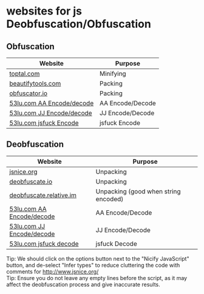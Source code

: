 


# websites for js Deobfuscation/Obfuscation



## Obfuscation


| Website                                                 | Purpose               |
| ------------------------------------------------------- | --------------------- |
| [toptal.com](https://www.toptal.com/developers/javascript-minifier)           | Minifying             |
| [beautifytools.com](https://beautifytools.com/javascript-obfuscator.php)      | Packing               |
| [obfuscator.io](https://obfuscator.io/)                                      | Packing               |
| [53lu.com AA Encode/decode](https://www.53lu.com/tool/aaencode/)               | AA Encode/Decode      |
| [53lu.com JJ Encode/decode](https://www.53lu.com/tool/jjencode/)               | JJ Encode/Decode      |
| [53lu.com jsfuck Encode](https://www.53lu.com/tool/jsfuck/)                     | jsfuck Encode         |



## Deobfuscation



| Website                                                        | Purpose                |
| -------------------------------------------------------------- | ---------------------- |
| [jsnice.org](http://www.jsnice.org/)                            | Unpacking              |
| [deobfuscate.io](https://deobfuscate.io/)                       | Unpacking              |
| [deobfuscate.relative.im](https://deobfuscate.relative.im/)     | Unpacking (good when string encoded) |
| [53lu.com AA Encode/decode](https://www.53lu.com/tool/aaencode/) | AA Encode/Decode       |
| [53lu.com JJ Encode/decode](https://www.53lu.com/tool/jjencode/) | JJ Encode/Decode       |
| [53lu.com jsfuck decode](https://www.53lu.com/tool/jsfuckdecode/) | jsfuck Decode        |


Tip: We should click on the options button next to the "Nicify JavaScript" button, and de-select "Infer types" to reduce cluttering the code with comments for  http://www.jsnice.org/   
Tip: Ensure you do not leave any empty lines before the script, as it may affect the deobfuscation process and give inaccurate results.